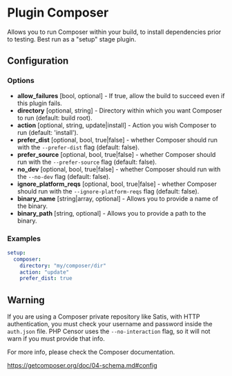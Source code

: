 Plugin Composer
===============

Allows you to run Composer within your build, to install dependencies prior to testing. Best run as a "setup" stage 
plugin.

Configuration
-------------

### Options

* **allow_failures** [bool, optional] - If true, allow the build to succeed even if this plugin fails.
* **directory** [optional, string] - Directory within which you want Composer to run (default: build root).
* **action** [optional, string, update|install] - Action you wish Composer to run (default: 'install').
* **prefer_dist** [optional, bool, true|false] - whether Composer should run with the `--prefer-dist` flag 
(default: false).
* **prefer_source** [optional, bool, true|false] - whether Composer should run with the `--prefer-source` flag 
(default: false).
* **no_dev** [optional, bool, true|false] - whether Composer should run with the `--no-dev` flag (default: false).
* **ignore_platform_reqs** [optional, bool, true|false] - whether Composer should run with the `--ignore-platform-reqs` 
flag (default: false).
* **binary_name** [string|array, optional] - Allows you to provide a name of the binary.
* **binary_path** [string, optional] - Allows you to provide a path to the binary.

### Examples

```yml
setup:
  composer:
    directory: "my/composer/dir"
    action: "update"
    prefer_dist: true
```

Warning
-------

If you are using a Composer private repository like Satis, with HTTP authentication, you must check your username and 
password inside the ```auth.json``` file. PHP Censor uses the ```--no-interaction``` flag, so it will not warn if you 
must provide that info.

For more info, please check the Composer documentation.

https://getcomposer.org/doc/04-schema.md#config
